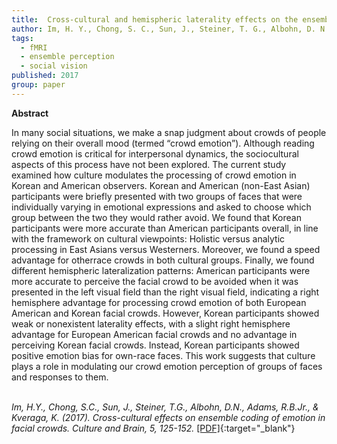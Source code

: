 ```yaml
---
title:  Cross-cultural and hemispheric laterality effects on the ensemble coding of emotion in facial crowds
author: Im, H. Y., Chong, S. C., Sun, J., Steiner, T. G., Albohn, D. N., Adams, R. B. Jr., & Kveraga, K.
tags:
  - fMRI
  - ensemble perception
  - social vision
published: 2017
group: paper
---
```


**Abstract**

In many social situations, we make a snap judgment about crowds of people relying on their overall mood (termed “crowd emotion”). Although reading crowd emotion is critical for interpersonal dynamics, the sociocultural aspects of this process have not been explored. The current study examined how culture modulates the processing of crowd emotion in Korean and American observers. Korean and American (non-East Asian) participants were briefly presented with two groups of faces that were individually varying in emotional expressions and asked to choose which group between the two they would rather avoid. We found that Korean participants were more accurate than American participants overall, in line with the framework on cultural viewpoints: Holistic versus analytic processing in East Asians versus Westerners. Moreover, we found a speed advantage for otherrace crowds in both cultural groups. Finally, we found different hemispheric lateralization patterns: American participants were more accurate to perceive the facial crowd to be avoided when it was presented in the left visual field than the right visual field, indicating a right hemisphere advantage for processing crowd emotion of both European American and Korean facial crowds. However, Korean participants showed weak or nonexistent laterality effects, with a slight right hemisphere advantage for European American facial crowds and no advantage in perceiving Korean facial crowds. Instead, Korean participants showed positive emotion bias for own-race faces. This work suggests that culture plays a role in modulating our crowd emotion perception of groups of faces and responses to them. 
<br><br>

*Im, H.Y., Chong, S.C., Sun, J., Steiner, T.G., Albohn, D.N., Adams, R.B.Jr., & Kveraga, K. (2017). Cross-cultural effects on ensemble coding of emotion in facial crowds. Culture and Brain, 5, 125-152.* [[PDF]](https://doi.org/10.1007/s40167-017-0054-y){:target="_blank"}

<!---
https://link.springer.com/article/10.1007/s40167-017-0054-y#citeas
30 October 2017
-->


